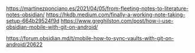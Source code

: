 

https://martinezponciano.es/2021/04/05/from-fleeting-notes-to-literature-notes-obsidian/
https://hkdb.medium.com/finally-a-working-note-taking-setup-664b29524f9d
https://www.greghilston.com/post/how-i-use-obsidian-mobile-with-git-on-android/

https://forum.obsidian.md/t/mobile-how-to-sync-vaults-with-git-on-android/20622


